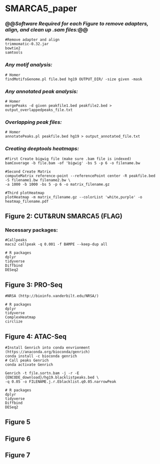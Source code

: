 # **SMARCA5_paper**
### @@*Software Required for each Figure to remove adapters, align, and clean up .sam files:*@@
```{bash}
#Remove adapter and align
trimmomatic-0.32.jar
bowtie2
samtools
```
### *Any motif analysis:* 
```{bash}
# Homer
findMotifsGenome.pl file.bed hg19 OUTPUT_DIR/ -size given -mask
```
### *Any annotated peak analysis:*
```{bash}
# Homer
mergePeaks -d given peakfile1.bed peakfile2.bed > output_overlappedpeaks_file.txt
```
### *Overlapping peak files:* 
```{bash}
# Homer
annotatePeaks.pl peakfile.bed hg19 > output_annotated_file.txt
```
### *Creating deeptools heatmaps:* 
```{bash}
#First Create bigwig file (make sure .bam file is indexed)
bamCoverage -b file.bam -of 'bigwig' -bs 5 -p 6 -o filename.bw

#Second Create Matrix
computeMatrix reference-point --referencePoint center -R peakfile.bed -S filename1.bw filename2.bw \
-a 1000 -b 1000 -bs 5 -p 6 -o matrix_filename.gz

#Third plotHeatmap
plotHeatmap -m matrix_filename.gz --colorList 'white,purple' -o heatmap_filename.pdf

```
## Figure 2: CUT&RUN SMARCA5 (FLAG)
### Necessary packages: 
```{bash}
#Callpeaks
macs2 callpeak -q 0.001 -f BAMPE --keep-dup all
```
```{r}
# R packages
dplyr
tidyverse
Diffbind
DESeq2
```
## Figure 3: PRO-Seq
```{bash}
#NRSA (http://bioinfo.vanderbilt.edu/NRSA/)

```
```{r}
# R packages
dplyr
tidyverse
ComplexHeatmap
circlize
```
## Figure 4: ATAC-Seq
```{bash}
#Install Genrich into conda envrionment (https://anaconda.org/bioconda/genrich)
conda install -c bioconda genrich
# Call peaks Genrich
conda activate Genrich 

Genrich -t file.sortn.bam -j -r -E {ENCODE_download}/hg19.blacklistpeaks.bed \
-q 0.05 -o FILENAME.j.r.Eblacklist.q0.05.narrowPeak
```
```{r}
# R packages
dplyr
tidyverse
Diffbind
DESeq2
```
## Figure 5
## Figure 6
## Figure 7
